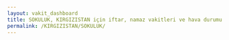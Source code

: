 ```yaml
---
layout: vakit_dashboard
title: SOKULUK, KIRGIZISTAN için iftar, namaz vakitleri ve hava durumu - ilçe/eyalet seç
permalink: /KIRGIZISTAN/SOKULUK/
---
```


<script type="text/javascript">
  var GLOBAL_COUNTRY = 'KIRGIZISTAN';
  var GLOBAL_CITY = 'SOKULUK';
  var GLOBAL_STATE = '';
  var lat = 72;
  var lon = 21;
</script>
